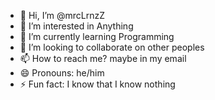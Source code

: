 - 👋 Hi, I’m @mrcLrnzZ
- 👀 I’m interested in Anything
- 🌱 I’m currently learning Programming
- 💞️ I’m looking to collaborate on other peoples
- 📫 How to reach me? maybe in my email
- 😄 Pronouns: he/him
- ⚡ Fun fact: I know that I know nothing

<!---
mrcLrnzZ/mrcLrnzZ is a ✨ special ✨ repository because its `README.md` (this file) appears on your GitHub profile.
You can click the Preview link to take a look at your changes.
--->
